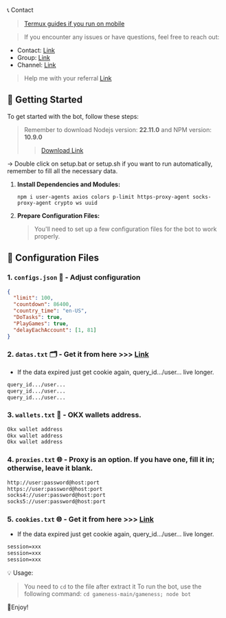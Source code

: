 📞 Contact

> [Termux guides if you run on mobile](https://github.com/MeoMunDep/Guides-for-using-my-script-on-termux.)



> If you encounter any issues or have questions, feel free to reach out:

- Contact: [Link](t.me/MeoMunDep)
- Group: [Link](t.me/KeoAirDropFreeNe)
- Channel: [Link](t.me/KeoAirDropFreeNee)

> Help me with your referral [Link](https://t.me/GamenessBot/app?startapp=ref_nHezrm)

## 🚀 Getting Started

To get started with the bot, follow these steps:
> Remember to download Nodejs version: **22.11.0** and NPM version: **10.9.0**
>
> > [Download Link](https://t.me/KeoAirDropFreeNe/257/1462)


-> Double click on setup.bat or setup.sh if you want to run automatically, remember to fill all the necessary data.


1. **Install Dependencies and Modules:**

   ```
   npm i user-agents axios colors p-limit https-proxy-agent socks-proxy-agent crypto ws uuid
   ```

2. **Prepare Configuration Files:**

   > You'll need to set up a few configuration files for the bot to work properly.

## 📁 Configuration Files

### 1. `configs.json` 📜 - Adjust configuration

```json
{
  "limit": 100,
  "countdown": 86400,
  "country_time": "en-US",
  "DoTasks": true,
  "PlayGames": true,
  "delayEachAccount": [1, 81]
}
```

### 2. `datas.txt` 🗂️ - Get it from here >>> [Link](https://t.me/KeoAirDropFreeNe/257/6879)
 - If the data expired just get cookie again, query_id.../user... live longer.
```txt
query_id.../user...
query_id.../user...
query_id.../user...
```

### 3. `wallets.txt` 💼 - OKX wallets address.

```txt - wallet address
Okx wallet address
Okx wallet address
Okx wallet address
```

### 4. `proxies.txt` 🌐 - Proxy is an option. If you have one, fill it in; otherwise, leave it blank.

```txt
http://user:password@host:port
https://user:password@host:port
socks4://user:password@host:port
socks5://user:password@host:port
```

### 5. `cookies.txt` 🌐 - Get it from here >>> [Link](https://t.me/KeoAirDropFreeNee/1506)
- If the data expired just get cookie again, query_id.../user... live longer.
```txt 
session=xxx
session=xxx
session=xxx
```

💡 Usage:

> You need to `cd` to the file after extract it
> To run the bot, use the following command: `cd gameness-main/gameness; node bot`

🎇Enjoy!

